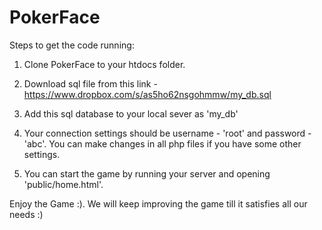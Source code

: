PokerFace
=========

Steps to get the code running:

1) Clone PokerFace to your htdocs folder.

2) Download sql file from this link - https://www.dropbox.com/s/as5ho62nsgohmmw/my_db.sql

3) Add this sql database to your local sever as 'my_db'

4) Your connection settings should be username - 'root' and password - 'abc'. You can make changes in all php files if you have some other settings.

5) You can start the game by running your server and opening 'public/home.html'.

Enjoy the Game :). We will keep improving the game till it satisfies all our needs :)

